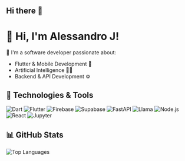 ## Hi there 👋

# 👋 Hi, I'm Alessandro J!

🚀 I'm a software developer passionate about:
- Flutter & Mobile Development 📱
- Artificial Intelligence 🧠🤖
- Backend & API Development ⚙️

## 🔧 Technologies & Tools
![Dart](https://img.shields.io/badge/-Dart-0175C2?logo=dart&logoColor=white&style=flat)
![Flutter](https://img.shields.io/badge/-Flutter-02569B?logo=flutter&logoColor=white&style=flat)
![Firebase](https://img.shields.io/badge/-Firebase-FFCA28?logo=firebase&logoColor=white&style=flat)
![Supabase](https://img.shields.io/badge/-Supabase-3ECF8E?logo=supabase&logoColor=white&style=flat)
![FastAPI](https://img.shields.io/badge/-FastAPI-009688?logo=fastapi&logoColor=white&style=flat)
![Llama](https://img.shields.io/badge/-Llama-FF5F00?logo=openai&logoColor=white&style=flat)
![Node.js](https://img.shields.io/badge/-Node.js-339933?logo=node.js&logoColor=white&style=flat)
![React](https://img.shields.io/badge/-React-61DAFB?logo=react&logoColor=white&style=flat)
![Jupyter](https://img.shields.io/badge/-Jupyter-F37626?logo=jupyter&logoColor=white&style=flat)

## 📊 GitHub Stats
![Top Languages](https://github-readme-stats.vercel.app/api/top-langs/?username=Reasondro&layout=compact&theme=radical)
